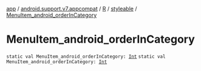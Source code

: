 [app](../../../index.md) / [android.support.v7.appcompat](../../index.md) / [R](../index.md) / [styleable](index.md) / [MenuItem_android_orderInCategory](.)

# MenuItem_android_orderInCategory

`static val MenuItem_android_orderInCategory: `[`Int`](https://kotlinlang.org/api/latest/jvm/stdlib/kotlin/-int/index.html)
`static val MenuItem_android_orderInCategory: `[`Int`](https://kotlinlang.org/api/latest/jvm/stdlib/kotlin/-int/index.html)